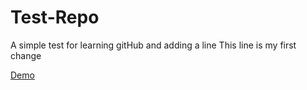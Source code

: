# Test-Repo
A simple test for learning gitHub and adding a line
This line is my first change 

[Demo](http://diramacmain.github.io/test-repo)

